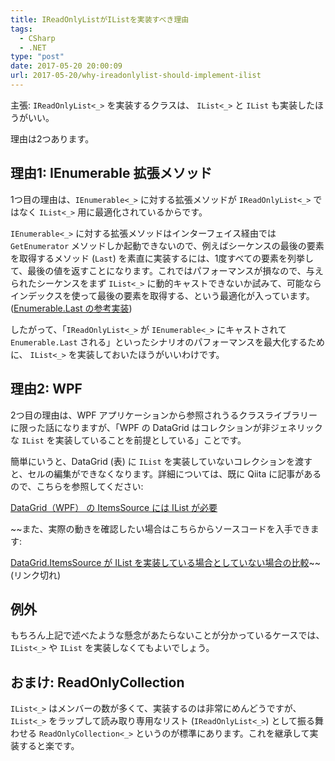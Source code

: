 ```yaml
---
title: IReadOnlyListがIListを実装すべき理由
tags:
  - CSharp
  - .NET
type: "post"
date: 2017-05-20 20:00:09
url: 2017-05-20/why-ireadonlylist-should-implement-ilist
---
```


主張: ``IReadOnlyList<_>`` を実装するクラスは、 ``IList<_>`` と ``IList`` も実装したほうがいい。

理由は2つあります。

<!--more-->

## 理由1: IEnumerable 拡張メソッド
1つ目の理由は、``IEnumerable<_>`` に対する拡張メソッドが ``IReadOnlyList<_>`` ではなく ``IList<_>`` 用に最適化されているからです。

``IEnumerable<_>`` に対する拡張メソッドはインターフェイス経由では `GetEnumerator` メソッドしか起動できないので、例えばシーケンスの最後の要素を取得するメソッド (`Last`) を素直に実装するには、1度すべての要素を列挙して、最後の値を返すことになります。これではパフォーマンスが損なので、与えられたシーケンスをまず ``IList<_>`` に動的キャストできないか試みて、可能ならインデックスを使って最後の要素を取得する、という最適化が入っています。 ([Enumerable.Last の参考実装](https://referencesource.microsoft.com/#System.Core/System/Linq/Enumerable.cs,3628defc5be1468a))

したがって、「``IReadOnlyList<_>`` が ``IEnumerable<_>`` にキャストされて ``Enumerable.Last`` される」といったシナリオのパフォーマンスを最大化するために、 ``IList<_>`` を実装しておいたほうがいいわけです。

## 理由2: WPF
2つ目の理由は、WPF アプリケーションから参照されうるクラスライブラリーに限った話になりますが、「WPF の DataGrid はコレクションが非ジェネリックな `IList` を実装していることを前提としている」ことです。

簡単にいうと、DataGrid (表) に `IList` を実装していないコレクションを渡すと、セルの編集ができなくなります。詳細については、既に Qiita に記事があるので、こちらを参照してください:

[DataGrid（WPF） の ItemsSource には IList が必要](http://qiita.com/gaya_K/items/d1737fc829502c916d18)

~~また、実際の動きを確認したい場合はこちらからソースコードを入手できます:

[DataGrid.ItemsSource が IList を実装している場合としていない場合の比較](https://github.com/vain0x/VainZero.Sandbox.CSharp/tree/2017-05-20-DataGrid)~~ (リンク切れ)

## 例外
もちろん上記で述べたような懸念があたらないことが分かっているケースでは、``IList<_>`` や `IList` を実装しなくてもよいでしょう。

## おまけ: ReadOnlyCollection
``IList<_>`` はメンバーの数が多くて、実装するのは非常にめんどうですが、 ``IList<_>`` をラップして読み取り専用なリスト (``IReadOnlyList<_>``) として振る舞わせる ``ReadOnlyCollection<_>`` というのが標準にあります。これを継承して実装すると楽です。

